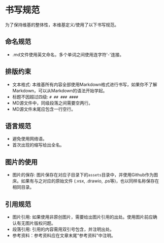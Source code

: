 # 书写规范

为了保持维基的整体性，本维基定义/使用了以下书写规范。

## 命名规范
- .md文件使用英文命名，多个单词之间使用连字符'-'连接。


## 排版约束
- 文本格式: 本维基所有内容全部使用Markdown格式进行书写，如果你不了解Markdown，可以从Markdown的语法开始学起。
- 标题不因超过四级: `# ## ### ####`
- MD源文件中，同级段落之间需要空两行。
- MD源文件末尾应包含一行空行。


## 语言规范
- 避免使用网络语。
- 首次出现的缩写给出全名。


## 图片的使用
- 图片的保存: 图片保存在对应子目录下的`assets`目录中，并使用Github作为图床。如果有与之对应的原始文件 (.vsx, .drawio, .ps等)，也以同样名称保存在相同目录。


## 引用规范
- 图片引用: 如果使用非原创图片，需要给出图片引用的出处。使用图片前应确认有无图片版权问题。
- 段落引用: 引用的内容需用双引号包含，并注明出处。
- 参考资料：参考资料应在文章末尾“参考资料”中注明。
